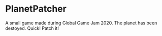 # PlanetPatcher
A small game made during Global Game Jam 2020. The planet has been destoyed. Quick! Patch it!
